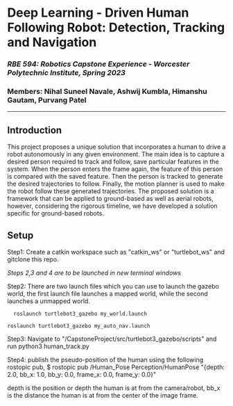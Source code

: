 # Deep Learning - Driven Human Following Robot: Detection, Tracking and Navigation

### *RBE 594: Robotics Capstone Experience - Worcester Polytechnic Institute, Spring 2023*
### Members: Nihal Suneel Navale, Ashwij Kumbla, Himanshu Gautam, Purvang Patel

--------------------------------------------------------------

## Introduction
This project proposes a unique solution that incorporates a human to drive a robot autonomously
in any given environment. The main idea is to capture a desired person required to track and
follow, save particular features in the system. When the person enters the frame again, the feature
of this person is compared with the saved feature. Then the person is tracked to generate the
desired trajectories to follow. Finally, the motion planner is used to make the robot follow these
generated trajectories. The proposed solution is a framework that can be applied to ground-based
as well as aerial robots, however, considering the rigorous timeline, we have developed a
solution specific for ground-based robots.

## Setup

Step1: Create a catkin workspace such as "catkin_ws" or "turtlebot_ws" and gitclone this repo.

*Steps 2,3 and 4 are to be launched in new terminal windows*

Step2: There are two launch files which you can use to launch the gazebo world, the first launch file launches a mapped world, while the second launches a unmapped world.   
```
  roslaunch turtlebot3_gazebo my_world.launch
  ```

  ```
  roslaunch turtlebot3_gazebo my_auto_nav.launch 
  ```

Step3: Navigate to "/CapstoneProject/src/turtlebot3_gazebo/scripts"
       and run python3 human_track.py
  
Step4: publish the pseudo-position of the human using the following rostopic pub, $ rostopic pub /Human_Pose Perception/HumanPose "{depth: 2.0, bb_x: 1.0, bb_y: 0.0, frame_x: 0.0, frame_y: 0.0}"

depth is the position or depth the human is at from the camera/robot, bb_x is the distance the human is at from the center of the image frame.
